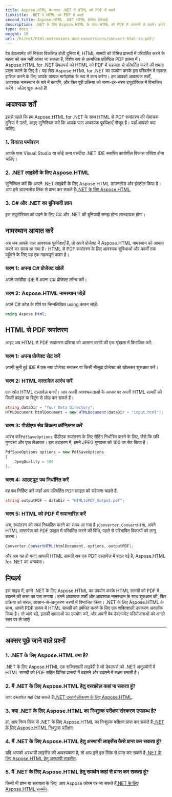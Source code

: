 ```yaml
---
title: Aspose.HTML के साथ .NET में HTML को PDF में बदलें
linktitle: .NET में HTML को PDF में बदलें
second_title: Aspose.HTML .NET HTML हेरफेर एपीआई
description: .NET के लिए Aspose.HTML के साथ HTML को PDF में आसानी से बदलें। हमारे चरण-दर-चरण गाइड का पालन करें और HTML-से-PDF रूपांतरण की शक्ति को प्राप्त करें।
type: docs
weight: 10
url: /hi/net/html-extensions-and-conversions/convert-html-to-pdf/
---
```


वेब डेवलपमेंट की निरंतर विकसित होती दुनिया में, HTML सामग्री को विभिन्न प्रारूपों में परिवर्तित करने के महत्व को कम नहीं आंका जा सकता है, विशेष रूप से अत्यधिक प्रतिष्ठित PDF प्रारूप में। Aspose.HTML for .NET डेवलपर्स को HTML को PDF में सहजता से परिवर्तित करने की क्षमता प्रदान करने के लिए है। यह लेख Aspose.HTML for .NET का उपयोग करके इस परिवर्तन में महारत हासिल करने के लिए आपके व्यापक मार्गदर्शक के रूप में काम करेगा। हम आपको आवश्यक शर्तों, आवश्यक नामस्थान के बारे में बताएँगे, और फिर पूरी प्रक्रिया को चरण-दर-चरण ट्यूटोरियल में विभाजित करेंगे। चलिए शुरू करते हैं!

## आवश्यक शर्तें

इससे पहले कि हम Aspose.HTML for .NET के साथ HTML से PDF रूपांतरण की रोमांचक दुनिया में उतरें, आइए सुनिश्चित करें कि आपके पास आवश्यक पूर्वापेक्षाएँ मौजूद हैं। यहाँ आपको क्या चाहिए:

### 1. विकास पर्यावरण

आपके पास Visual Studio या कोई अन्य पसंदीदा .NET IDE स्थापित कार्यशील विकास परिवेश होना चाहिए।

### 2. .NET लाइब्रेरी के लिए Aspose.HTML

सुनिश्चित करें कि आपने .NET लाइब्रेरी के लिए Aspose.HTML डाउनलोड और इंस्टॉल किया है। आप इसे डाउनलोड लिंक से प्राप्त कर सकते हैं:[.NET के लिए Aspose.HTML](https://releases.aspose.com/html/net/).

### 3. C# और .NET का बुनियादी ज्ञान

इस ट्यूटोरियल को पढ़ने के लिए C# और .NET की बुनियादी समझ होना लाभदायक होगा।

## नामस्थान आयात करें

अब जब आपके पास आवश्यक पूर्वापेक्षाएँ हैं, तो अपने प्रोजेक्ट में Aspose.HTML नामस्थान को आयात करने का समय आ गया है। HTML से PDF रूपांतरण के लिए आवश्यक सुविधाओं और कार्यों तक पहुँचने के लिए यह एक महत्वपूर्ण कदम है।

### चरण 1: अपना C# प्रोजेक्ट खोलें

अपने पसंदीदा IDE में अपना C# प्रोजेक्ट लॉन्च करें।

### चरण 2: Aspose.HTML नामस्थान जोड़ें

अपने C# कोड के शीर्ष पर निम्नलिखित using कथन जोड़ें:

```csharp
using Aspose.Html;
```

## HTML से PDF रूपांतरण

आइए अब HTML से PDF रूपांतरण प्रक्रिया को आसान चरणों की एक श्रृंखला में विभाजित करें:

### चरण 1: अपना प्रोजेक्ट सेट करें

अपनी चुनी हुई IDE में एक नया प्रोजेक्ट बनाकर या किसी मौजूदा प्रोजेक्ट को खोलकर शुरुआत करें।

### चरण 2: HTML दस्तावेज़ आरंभ करें

एक स्रोत HTML दस्तावेज़ बनाएँ। आप अपनी आवश्यकताओं के आधार पर अपनी HTML सामग्री को किसी फ़ाइल या स्ट्रिंग से लोड कर सकते हैं।

```csharp
string dataDir = "Your Data Directory";
HTMLDocument htmlDocument = new HTMLDocument(dataDir + "input.html");
```

### चरण 3: पीडीएफ सेव विकल्प कॉन्फ़िगर करें

 आरंभ करें`PdfSaveOptions` पीडीएफ रूपांतरण के लिए सेटिंग निर्धारित करने के लिए, जैसे कि छवि गुणवत्ता और पृष्ठ लेआउट। इस उदाहरण में, हमने JPEG गुणवत्ता को 100 पर सेट किया है।

```csharp
PdfSaveOptions options = new PdfSaveOptions
{
    JpegQuality = 100
};
```

### चरण 4: आउटपुट पथ निर्धारित करें

वह पथ निर्दिष्ट करें जहाँ आप परिवर्तित PDF फ़ाइल को सहेजना चाहते हैं.

```csharp
string outputPDF = dataDir + "HTMLtoPDF_Output.pdf";
```

### चरण 5: HTML को PDF में रूपान्तरित करें

 अब, रूपांतरण को स्वयं निष्पादित करने का समय आ गया है।`Converter.ConvertHTML` अपने HTML दस्तावेज़ को PDF फ़ाइल में परिवर्तित करने की विधि, पहले से परिभाषित विकल्पों को लागू करना।

```csharp
Converter.ConvertHTML(htmlDocument, options, outputPDF);
```

और अब यह हो गया! आपकी HTML सामग्री अब एक PDF दस्तावेज़ में बदल गई है, Aspose.HTML for .NET का धन्यवाद।

## निष्कर्ष

इस गाइड में, हमने .NET के लिए Aspose.HTML का उपयोग करके HTML सामग्री को PDF में बदलने की कला का पता लगाया। हमने आवश्यक शर्तों और आवश्यक नामस्थान के साथ शुरुआत की, फिर प्रक्रिया को सरल, आसान-से-अनुसरण चरणों में विभाजित किया। .NET के लिए Aspose.HTML के साथ, आपने PDF प्रारूप में HTML सामग्री को प्रबंधित करने के लिए एक शक्तिशाली उपकरण अनलॉक किया है। तो आगे बढ़ें, इसकी क्षमताओं का उपयोग करें, और अपनी वेब डेवलपमेंट परियोजनाओं को अगले स्तर पर ले जाएं!

---

## अक्सर पूछे जाने वाले प्रश्नों

### 1. .NET के लिए Aspose.HTML क्या है?

.NET के लिए Aspose.HTML एक शक्तिशाली लाइब्रेरी है जो डेवलपर्स को .NET अनुप्रयोगों में HTML सामग्री को PDF सहित विभिन्न प्रारूपों में बदलने और बदलने में सक्षम बनाती है।

### 2. मैं .NET के लिए Aspose.HTML हेतु दस्तावेज़ कहां पा सकता हूं?

 आप दस्तावेज़ यहां देख सकते हैं:[.NET दस्तावेज़ीकरण के लिए Aspose.HTML](https://reference.aspose.com/html/net/).

### 3. क्या .NET के लिए Aspose.HTML का निःशुल्क परीक्षण संस्करण उपलब्ध है?

 हां, आप निम्न लिंक से .NET के लिए Aspose.HTML का निःशुल्क परीक्षण प्राप्त कर सकते हैं:[.NET के लिए Aspose.HTML निःशुल्क परीक्षण](https://releases.aspose.com/).

### 4. मैं .NET के लिए Aspose.HTML हेतु अस्थायी लाइसेंस कैसे प्राप्त कर सकता हूं?

यदि आपको अस्थायी लाइसेंस की आवश्यकता है, तो आप इसे इस लिंक से प्राप्त कर सकते हैं:[.NET के लिए Aspose.HTML हेतु अस्थायी लाइसेंस](https://purchase.aspose.com/temporary-license/).

### 5. मैं .NET के लिए Aspose.HTML हेतु समर्थन कहां से प्राप्त कर सकता हूं?

 किसी भी प्रश्न या सहायता के लिए, आप Aspose फ़ोरम पर जा सकते हैं[.NET के लिए Aspose.HTML समर्थन](https://forum.aspose.com/).